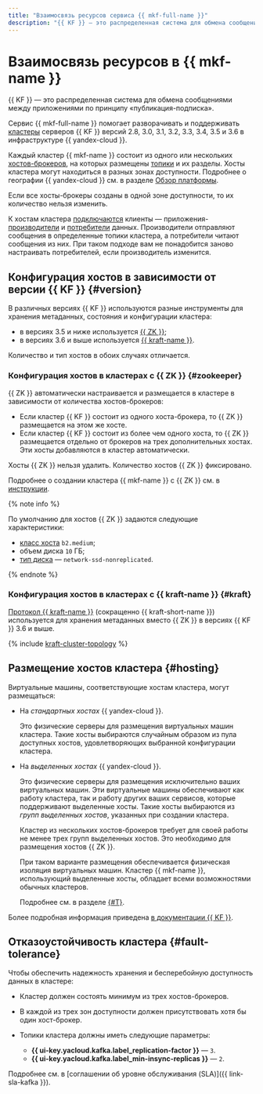 ```yaml
---
title: "Взаимосвязь ресурсов сервиса {{ mkf-full-name }}"
description: "{{ KF }} — это распределенная система для обмена сообщениями между приложениями по принципу «публикация-подписка». Сервис {{ mkf-full-name }} помогает разворачивать и поддерживать кластеры серверов {{ KF }} версий 2.8, 3.0, 3.1 и 3.2 в инфраструктуре {{ yandex-cloud }}. Каждый кластер {{ mkf-name }} состоит из одного или нескольких хостов-брокеров, на которых размещены топики и их разделы."
---
```


# Взаимосвязь ресурсов в {{ mkf-name }}

{{ KF }} — это распределенная система для обмена сообщениями между приложениями по принципу «публикация-подписка».

Сервис {{ mkf-full-name }} помогает разворачивать и поддерживать [кластеры](../../glossary/cluster.md) серверов {{ KF }} версий 2.8, 3.0, 3.1, 3.2, 3.3, 3.4, 3.5 и 3.6 в инфраструктуре {{ yandex-cloud }}.


Каждый кластер {{ mkf-name }} состоит из одного или нескольких [хостов-брокеров](brokers.md), на которых размещены [топики](topics.md) и их разделы. Хосты кластера могут находиться в разных зонах доступности. Подробнее о географии {{ yandex-cloud }} см. в разделе [Обзор платформы](../../overview/concepts/geo-scope.md).

Если все хосты-брокеры созданы в одной зоне доступности, то их количество нельзя изменить.


К хостам кластера [подключаются](../operations/connect/clients.md) клиенты — приложения-[производители](producers-consumers.md) и [потребители](producers-consumers.md) данных. Производители отправляют сообщения в определенные топики кластера, а потребители читают сообщения из них. При таком подходе вам не понадобится заново настраивать потребителей, если производитель изменится.

## Конфигурация хостов в зависимости от версии {{ KF }} {#version}

В различных версиях {{ KF }} используются разные инструменты для хранения метаданных, состояния и конфигурации кластера:

* в версиях 3.5 и ниже используется [{{ ZK }}](#zookeeper);
* в версиях 3.6 и выше используется [{{ kraft-name }}](#kraft).

Количество и тип хостов в обоих случаях отличается.

### Конфигурация хостов в кластерах с {{ ZK }} {#zookeeper}

{{ ZK }} автоматически настраивается и размещается в кластере в зависимости от количества хостов-брокеров:

* Если кластер {{ KF }} состоит из одного хоста-брокера, то {{ ZK }} размещается на этом же хосте.
* Если кластер {{ KF }} состоит из более чем одного хоста, то {{ ZK }} размещается отдельно от брокеров на трех дополнительных хостах. Эти хосты добавляются в кластер автоматически.

Хосты {{ ZK }} нельзя удалить. Количество хостов {{ ZK }} фиксировано.

Подробнее о создании кластера {{ mkf-name }} с {{ ZK }} см. в [инструкции](../operations/cluster-create.md#create-cluster).

{% note info %}

По умолчанию для хостов {{ ZK }} задаются следующие характеристики:

* [класс хоста](instance-types.md) `b2.medium`;
* объем диска `10` ГБ;
* [тип диска](storage.md) — `network-ssd-nonreplicated`.

{% endnote %}

### Конфигурация хостов в кластерах с {{ kraft-name }} {#kraft}

[Протокол {{ kraft-name }}](kraft.md) (сокращенно {{ kraft-short-name }}) используется для хранения метаданных вместо {{ ZK }} в версиях {{ KF }} 3.6 и выше.

{% include [kraft-cluster-topology](../../_includes/mdb/mkf/kraft-cluster-topology.md) %}

## Размещение хостов кластера {#hosting}

Виртуальные машины, соответствующие хостам кластера, могут размещаться:
* На *стандартных хостах* {{ yandex-cloud }}.

  Это физические серверы для размещения виртуальных машин кластера. Такие хосты выбираются случайным образом из пула доступных хостов, удовлетворяющих выбранной конфигурации кластера.


* На *выделенных хостах* {{ yandex-cloud }}.


  Это физические серверы для размещения исключительно ваших виртуальных машин. Эти виртуальные машины обеспечивают как работу кластера, так и работу других ваших сервисов, которые поддерживают выделенные хосты. Такие хосты выбираются из *групп выделенных хостов*, указанных при создании кластера.

  Кластер из нескольких хостов-брокеров требует для своей работы не менее трех групп выделенных хостов. Это необходимо для размещения хостов {{ ZK }}.

  При таком варианте размещения обеспечивается физическая изоляция виртуальных машин. Кластер {{ mkf-name }}, использующий выделенные хосты, обладает всеми возможностями обычных кластеров.

  Подробнее см. в разделе [{#T}](../../compute/concepts/dedicated-host.md).


Более подробная информация приведена [в документации {{ KF }}](https://kafka.apache.org/intro).

## Отказоустойчивость кластера {#fault-tolerance}

Чтобы обеспечить надежность хранения и бесперебойную доступность данных в кластере:

* Кластер должен состоять минимум из трех хостов-брокеров.
* В каждой из трех зон доступности должен присутствовать хотя бы один хост-брокер.
* Топики кластера должны иметь следующие параметры:

    * **{{ ui-key.yacloud.kafka.label_replication-factor }}** — `3`.
    * **{{ ui-key.yacloud.kafka.label_min-insync-replicas }}** — `2`.

Подробнее см. в [соглашении об уровне обслуживания (SLA)]({{ link-sla-kafka }}).
